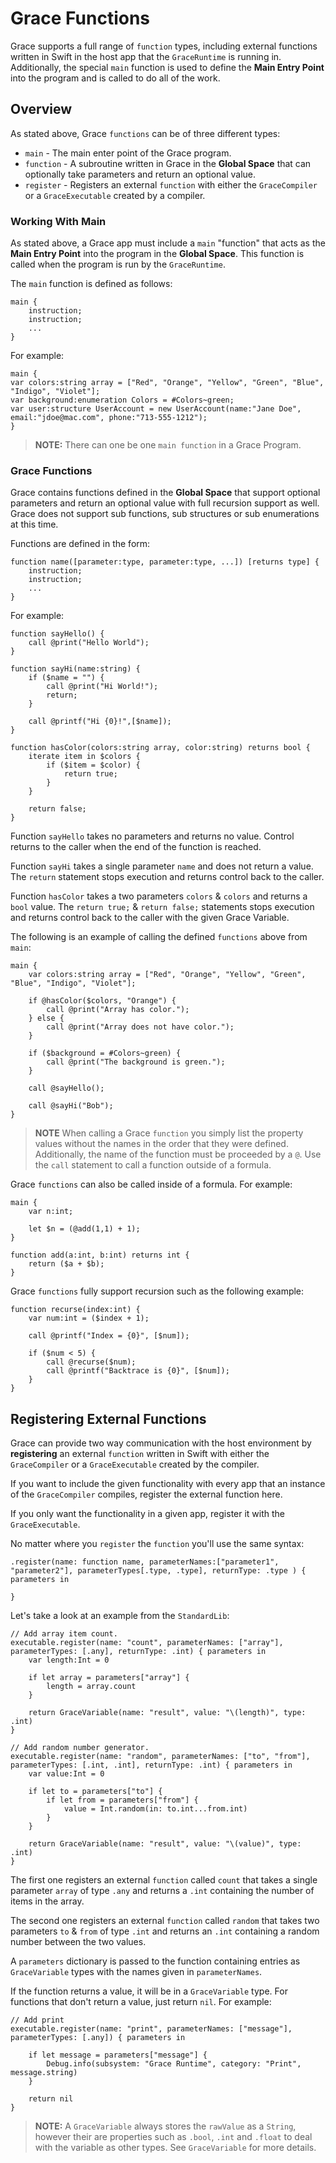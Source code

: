 # Grace Functions

Grace supports a full range of `function` types, including external functions written in Swift in the host app that the `GraceRuntime` is running in. Additionally, the special `main` function is used to define the **Main Entry Point** into the program and is called to do all of the work.


## Overview

As stated above, Grace `functions` can be of three different types:

* `main` - The main enter point of the Grace program.
* `function` - A subroutine written in Grace in the **Global Space** that can optionally take parameters and return an optional value.
* `register` - Registers an external `function` with either the `GraceCompiler` or a `GraceExecutable` created by a compiler.

### Working With Main

As stated above, a Grace app must include a `main` "function" that acts as the **Main Entry Point** into the program in the **Global Space**. This function is called when the program is run by the `GraceRuntime`.

The `main` function is defined as follows:

```
main {
	instruction;
	instruction;
	...
}
```

For example:

```
main {
var colors:string array = ["Red", "Orange", "Yellow", "Green", "Blue", "Indigo", "Violet"];
var background:enumeration Colors = #Colors~green;
var user:structure UserAccount = new UserAccount(name:"Jane Doe", email:"jdoe@mac.com", phone:"713-555-1212");
}
```

> **NOTE:** There can one be one `main function` in a Grace Program.

### Grace Functions

Grace contains functions defined in the **Global Space** that support optional parameters and return an optional value with full recursion support as well. Grace does not support sub functions, sub structures or sub enumerations at this time.

Functions are defined in the form:

```
function name([parameter:type, parameter:type, ...]) [returns type] {
	instruction;
	instruction;
	...
}
```

For example:

```
function sayHello() {
	call @print("Hello World");
}

function sayHi(name:string) {
    if ($name = "") {
        call @print("Hi World!");
        return;
    }
    
    call @printf("Hi {0}!",[$name]);
}
    
function hasColor(colors:string array, color:string) returns bool {
    iterate item in $colors {
        if ($item = $color) {
            return true;
        }
    }
    
    return false;
}
```

Function `sayHello` takes no parameters and returns no value. Control returns to the caller when the end of the function is reached.

Function `sayHi` takes a single parameter `name` and does not return a value. The `return` statement stops execution and returns control back to the caller.

Function `hasColor` takes a two parameters `colors` & `colors` and returns a `bool` value. The `return true;` & `return false;` statements stops execution and returns control back to the caller with the given Grace Variable.

The following is an example of calling the defined `functions` above from `main`:

```
main {
    var colors:string array = ["Red", "Orange", "Yellow", "Green", "Blue", "Indigo", "Violet"];
    
    if @hasColor($colors, "Orange") {
        call @print("Array has color.");
    } else {
        call @print("Array does not have color.");
    }
    
    if ($background = #Colors~green) {
        call @print("The background is green.");
    }
    
    call @sayHello();
    
    call @sayHi("Bob");
}
```

> **NOTE** When calling a Grace `function` you simply list the property values without the names in the order that they were defined. Additionally, the name of the function must be proceeded by a `@`. Use the `call` statement to call a function outside of a formula.

Grace `functions` can also be called inside of a formula. For example:

```
main {
	var n:int;
	
	let $n = (@add(1,1) + 1);
}

function add(a:int, b:int) returns int {
	return ($a + $b);
}
```


Grace `functions` fully support recursion such as the following example:

```
function recurse(index:int) {
    var num:int = ($index + 1);
    
    call @printf("Index = {0}", [$num]);
    
    if ($num < 5) {
        call @recurse($num);
        call @printf("Backtrace is {0}", [$num]);
    }
}
```

## Registering External Functions

Grace can provide two way communication with the host environment by **registering** an external `function` written in Swift with either the `GraceCompiler` or a `GraceExecutable` created by the compiler.

If you want to include the given functionality with every app that an instance of the `GraceCompiler` compiles, register the external function here.

If you only want the functionality in a given app, register it with the `GraceExecutable`.

No matter where you `register` the `function` you'll use the same syntax:

```
.register(name: function name, parameterNames:["parameter1", "parameter2"], parameterTypes[.type, .type], returnType: .type ) { parameters in

}
```

Let's take a look at an example from the `StandardLib`:

```
// Add array item count.
executable.register(name: "count", parameterNames: ["array"], parameterTypes: [.any], returnType: .int) { parameters in
    var length:Int = 0
    
    if let array = parameters["array"] {
        length = array.count
    }
    
    return GraceVariable(name: "result", value: "\(length)", type: .int)
}
    
// Add random number generator.
executable.register(name: "random", parameterNames: ["to", "from"], parameterTypes: [.int, .int], returnType: .int) { parameters in
    var value:Int = 0
    
    if let to = parameters["to"] {
        if let from = parameters["from"] {
            value = Int.random(in: to.int...from.int)
        }
    }
    
    return GraceVariable(name: "result", value: "\(value)", type: .int)
}
```

The first one registers an external `function` called `count` that takes a single parameter `array` of type `.any` and returns a `.int` containing the number of items in the array.

The second one registers an external `function` called `random` that takes two parameters `to` & `from` of type `.int` and returns an `.int` containing a random number between the two values.

A `parameters` dictionary is passed to the function containing entries as `GraceVariable` types with the names given in `parameterNames`.

If the function returns a value, it will be in a `GraceVariable` type. For functions that don't return a value, just return `nil`. For example:

```
// Add print
executable.register(name: "print", parameterNames: ["message"], parameterTypes: [.any]) { parameters in
    
    if let message = parameters["message"] {
        Debug.info(subsystem: "Grace Runtime", category: "Print", message.string)
    }
    
    return nil
}
```

> **NOTE:** A `GraceVariable` always stores the `rawValue` as a `String`, however their are properties such as `.bool`, `.int` and `.float` to deal with the variable as other types. See `GraceVariable` for more details.